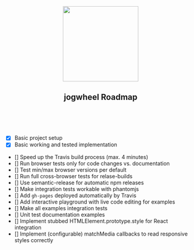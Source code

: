 
<header class="jogwheel-header">
	<div align="center">
		<a href="https://github.com/marionebl/jogwheel#readme">
			<img width="200" src="https://cdn.rawgit.com/marionebl/jogwheel/master/jogwheel.svg" />
		</a>
	</div>
	<nav class="jogwheel-navigation">
		<h1 align="center"> jogwheel Roadmap</h1>
		<div align="center" class="jogwheel-navigation-list"></div>
	</nav>
</header>
<br />


- [x] Basic project setup
- [x] Basic working and tested implementation
- [] Speed up the Travis build process (max. 4 minutes)
- [] Run browser tests only for code changes vs. documentation
- [] Test min/max browser versions per default
- [] Run full cross-browser tests for relase-builds
- [] Use semantic-release for automatic npm releases
- [] Make integration tests workable with phantomjs
- [] Add `gh-pages` deployed automatically by Travis
- [] Add interactive playground with live code editing for examples
- [] Make all examples integration tests
- [] Unit test documentation examples
- [] Implement stubbed HTMLElement.prototype.style for React integration
- [] Implement (configurable) matchMedia callbacks to read responsive styles correctly
